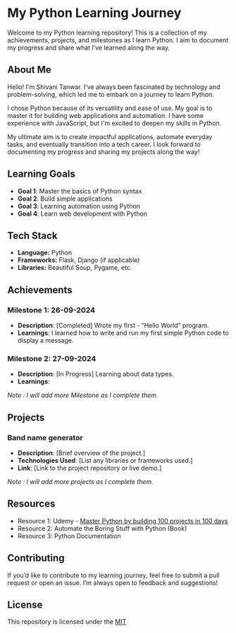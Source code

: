 # My Python Learning Journey

Welcome to my Python learning repository! This is a collection of my achievements, projects, and milestones as I learn Python. I aim to document my progress and share what I’ve learned along the way.





## About Me

Hello! I'm Shivani Tanwar. I’ve always been fascinated by technology and problem-solving, which led me to embark on a journey to learn Python.

I chose Python because of its versatility and ease of use. My goal is to master it for building web applications and automation. I have some experience with JavaScript, but I'm excited to deepen my skills in Python.

My ultimate aim is to create impactful applications, automate everyday tasks, and eventually transition into a tech career. I look forward to documenting my progress and sharing my projects along the way!


## Learning Goals

- **Goal 1**: Master the basics of Python syntax
- **Goal 2**: Build simple applications
- **Goal 3**: Learning automation using Python
- **Goal 4**: Learn web development with Python


## Tech Stack

- **Language:** Python
- **Frameworks:** Flask, Django (if applicable)
- **Libraries:** Beautiful Soup, Pygame, etc.


## Achievements

### Milestone 1: 26-09-2024
- **Description**: [Completed] Wrote my first - “Hello World” program.
- **Learnings**: I learned how to write and run my first simple Python code to display a message.

### Milestone 2: 27-09-2024
- **Description**: [In Progress] Learning about data types.
- **Learnings**: 

*Note : I will add more Milestone as I complete them.*
## Projects

### Band name generator
- **Description**: [Brief overview of the project.]
- **Technologies Used**: [List any libraries or frameworks used.]
- **Link**: [Link to the project repository or live demo.]
 
*Note : I will add more projects as I complete them.*
## Resources

- Resource 1: Udemy - [Master Python by building 100 projects in 100 days](https://www.udemy.com/share/103IHM3@rOV_4L8ca7nC73m_EnqL_Tpnep7dQX1luwh_197zG4YZsIw8R7T-t1XxG9npsEdQJQ==/) 
- Resource 2: Automate the Boring Stuff with Python (Book)
- Resource 3: Python Documentation
## Contributing

If you’d like to contribute to my learning journey, feel free to submit a pull request or open an issue. I’m always open to feedback and suggestions!

## License

This repository is licensed under the
[MIT](https://choosealicense.com/licenses/mit/)



